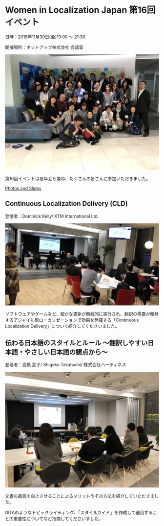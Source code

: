 # Women in Localization Japan 第16回イベント

日時：2018年11月30日(金)19:00 ～ 21:30

開催場所：ネットアップ株式会社 会議室

![image](./img/16_01.jpg)

第16回イベントは忘年会も兼ね、たくさんの皆さんに参加いただきました。

[Photos and Slides](https://drive.google.com/drive/folders/1DNrjyUOqToMhsh6U1H4J7U1izn-jvWzH)

## Continuous Localization Delivery (CLD)
登壇者：Dominick Kelly/ XTM International Ltd.

![image](./img/16_02.jpg)

ソフトウェアやゲームなど、細かな更新が断続的に実行され、翻訳の需要が頻発するアジャイル型ローカリゼーションで効果を発揮する「Continuous Localization Delivery」について紹介してくださいました。

## 伝わる日本語のスタイルとルール ～翻訳しやすい日本語・やさしい日本語の観点から～
登壇者：高橋 慈子/ Shigeko Takahashi/ 株式会社ハーティネス

![image](./img/16_03.jpg)

文書の品質を向上させることによるメリットやその方法を紹介していただきました。

DITAのようなトピックライティング、「スタイルガイド」を作成して運用することの重要性についてなど指摘してくださいました。
